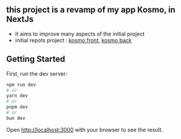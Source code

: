 ## this project is a revamp of my app Kosmo, in NextJs
- It aims to improve many aspects of the initial project
- initial repots project : [kosmo front](https://github.com/quentinvespero/kosmo_front_web), [kosmo back](https://github.com/quentinvespero/kosmo_backend)

## Getting Started

First, run the dev server:

```bash
npm run dev
# or
yarn dev
# or
pnpm dev
# or
bun dev
```

Open [http://localhost:3000](http://localhost:3000) with your browser to see the result.